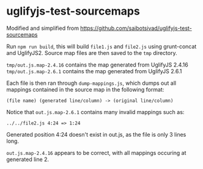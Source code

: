 # uglifyjs-test-sourcemaps

Modified and simplified from https://github.com/saibotsivad/uglifyjs-test-sourcemaps

Run `npm run build`, this will build `file1.js` and `file2.js` using grunt-concat and UglifyJS2.
Source map files are then saved to the `tmp` directory.

`tmp/out.js.map-2.4.16` contains the map generated from UglifyJS 2.4.16
`tmp/out.js.map-2.6.1` contains the map generated from UglifyJS 2.6.1

Each file is then ran through `dump-mappings.js`, which dumps out all mappings contained in the source map
in the following format:

    (file name) (generated line/column) -> (original line/column)

Notice that `out.js.map-2.6.1` contains many invalid mappings such as:

    ../../file2.js 4:24 => 1:24

Generated position 4:24 doesn't exist in out.js, as the file is only 3 lines long.

`out.js.map-2.4.16` appears to be correct, with all mappings occuring at generated line 2.
